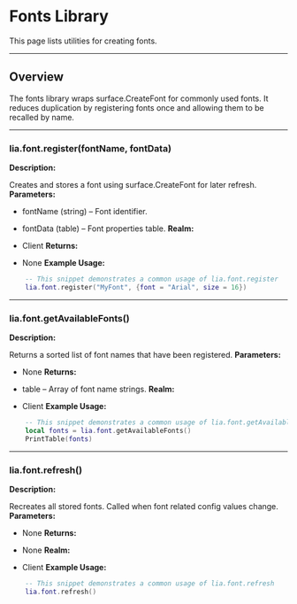# Fonts Library

This page lists utilities for creating fonts.

---

## Overview

The fonts library wraps surface.CreateFont for commonly used fonts. It reduces duplication by registering fonts once and allowing them to be recalled by name.

---

### lia.font.register(fontName, fontData)

    
**Description:**

Creates and stores a font using surface.CreateFont for later refresh.
**Parameters:**

* fontName (string) – Font identifier.
* fontData (table) – Font properties table.
**Realm:**

* Client
**Returns:**

* None
**Example Usage:**

```lua
    -- This snippet demonstrates a common usage of lia.font.register
    lia.font.register("MyFont", {font = "Arial", size = 16})
```

---


### lia.font.getAvailableFonts()

    
**Description:**

Returns a sorted list of font names that have been registered.
**Parameters:**

* None
**Returns:**

* table – Array of font name strings.
**Realm:**

* Client
**Example Usage:**

```lua
    -- This snippet demonstrates a common usage of lia.font.getAvailableFonts
    local fonts = lia.font.getAvailableFonts()
    PrintTable(fonts)
```

---


### lia.font.refresh()

    
**Description:**

Recreates all stored fonts. Called when font related config values change.
**Parameters:**

* None
**Returns:**

* None
**Realm:**

* Client
**Example Usage:**

```lua
    -- This snippet demonstrates a common usage of lia.font.refresh
    lia.font.refresh()
```
